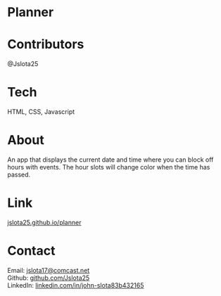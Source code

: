 # Planner

# Contributors
@Jslota25

# Tech
HTML, CSS, Javascript

# About
An app that displays the current date and time where you can block off hours with events.  The hour slots will change color when the time has passed. 

# Link
<a href ="https://jslota25.github.io/planner/">jslota25.github.io/planner</a>

# Contact
Email: <a href="mailto:jslota17@comcast.net">jslota17@comcast.net</a> <br>
Github: <a href="https://github.com/Jslota25">github.com/Jslota25</a> <br>
LinkedIn: <a href="https://www.linkedin.com/in/john-slota-83b432165/">linkedin.com/in/john-slota83b432165</a>